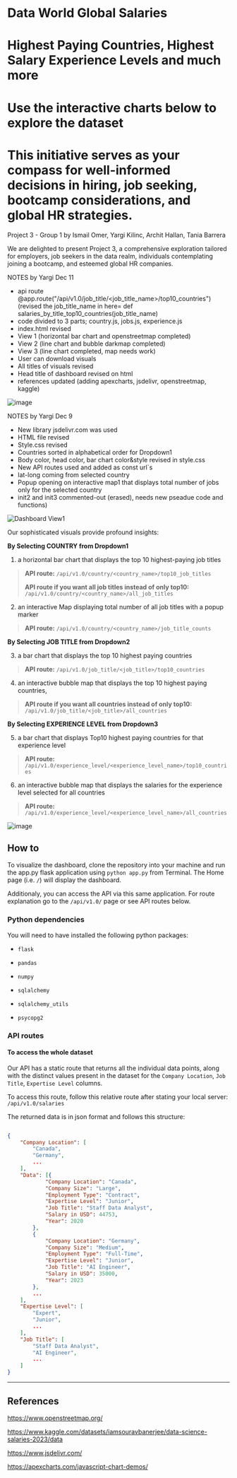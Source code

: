 # Data World Global Salaries
# Highest Paying Countries, Highest Salary Experience Levels and much more
# Use the interactive charts below to explore the dataset
# This initiative serves as your compass for well-informed decisions in hiring, job seeking, bootcamp considerations, and global HR strategies.


Project 3 - Group 1 by Ismail Omer, Yargi Kilinc, Archit Hallan, Tania Barrera

We are delighted to present Project 3, a comprehensive exploration tailored for employers, job seekers in the data realm, individuals contemplating joining a bootcamp, and esteemed global HR companies.

NOTES by Yargi Dec 11

- api route @app.route("/api/v1.0/job_title/<job_title_name>/top10_countries") (revised the job_title_name in here= def salaries_by_title_top10_countries(job_title_name)
- code divided to 3 parts; country.js, jobs.js, experience.js
- index.html revised
- View 1 (horizontal bar chart and openstreetmap completed)
- View 2 (line chart and bubble darkmap completed)
- View 3 (line chart completed, map needs work)
- User can download visuals
- All titles of visuals revised
- Head title of dashboard revised on html
- references updated (adding apexcharts, jsdelivr, openstreetmap, kaggle)

![image](https://github.com/YargKlnc/Project3-DataWorld/assets/142269763/f77a934b-7331-4fde-93ee-ce6a44168ccd)


NOTES by Yargi Dec 9

- New library jsdelivr.com was used
- HTML file revised
- Style.css revised
- Countries sorted in alphabetical order for Dropdown1
- Body color, head color, bar chart color&style revised in style.css
- New API routes used and added as const url`s
- lat-long coming from selected country
- Popup opening on interactive map1 that displays total number of jobs only for the selected country
- init2 and init3 commented-out (erased), needs new pseadue code and functions)

![Dashboard View1](https://github.com/ismailo1/project3/assets/142269763/a23de68a-96a0-4e77-8e6e-85caedf240bb)


Our sophisticated visuals provide profound insights:

**By Selecting COUNTRY from Dropdown1**

1.	a horizontal bar chart that displays the top 10 highest-paying job titles 

> **API route:** `/api/v1.0/country/<country_name>/top10_job_titles`
> 
> **API route if you want all job titles instead of only top10:** `/api/v1.0/country/<country_name>/all_job_titles`

2.	an interactive Map displaying total number of all job titles with a popup marker

> **API route:** `/api/v1.0/country/<country_name>/job_title_counts`

**By Selecting JOB TITLE from Dropdown2**

3.	a bar chart that displays the top 10 highest paying countries

> **API route:** `/api/v1.0/job_title/<job_title>/top10_countries`

4.	an interactive bubble map that displays the top 10 highest paying countries,

> **API route if you want all countries instead of only top10:** `/api/v1.0/job_title/<job_title>/all_countries`

**By Selecting EXPERIENCE LEVEL from Dropdown3**

5.	a bar chart that displays Top10 highest paying countries for that experience level 

> **API route:** `/api/v1.0/experience_level/<experience_level_name>/top10_countries`

6.	an interactive bubble map that displays the salaries for the experience level selected for all countries 

> **API route:** `/api/v1.0/experience_level/<experience_level_name>/all_countries`

![image](https://github.com/ismailo1/project3/assets/142269763/c0015b2a-1c6d-4eb8-948e-b20085f859a7)


## How to

To visualize the dashboard, clone the repository into your machine and run the app.py flask application using `python app.py` from Terminal. The Home page (i.e. `/`) will display the dashboard.

Additionaly, you can access the API via this same application. For route explanation go to the `/api/v1.0/` page or see API routes below.

### Python dependencies

You will need to have installed the following python packages:

- `flask`

- `pandas`

- `numpy`

- `sqlalchemy`

- `sqlalchemy_utils`

- `psycopg2`

### API routes

#### To access the whole dataset

Our API has a static route that returns all the individual data points, along with the distinct values present in the dataset for the `Company Location`, `Job Title`, `Expertise Level` columns.

To access this route, follow this relative route after stating your local server: `/api/v1.0/salaries`

The returned data is in json format and follows this structure:

```json

{
    "Company Location": [
        "Canada",
        "Germany",
        ...
    ],
    "Data": [{
            "Company Location": "Canada",
            "Company Size": "Large",
            "Employment Type": "Contract",
            "Expertise Level": "Junior",
            "Job Title": "Staff Data Analyst",
            "Salary in USD": 44753,
            "Year": 2020
        },
        {
            "Company Location": "Germany",
            "Company Size": "Medium",
            "Employment Type": "Full-Time",
            "Expertise Level": "Junior",
            "Job Title": "AI Engineer",
            "Salary in USD": 35000,
            "Year": 2023
        },
        ...
    ],
    "Expertise Level": [
        "Expert",
        "Junior",
        ...
    ],
    "Job Title": [
        "Staff Data Analyst",
        "AI Engineer",
        ...
    ]
}

```



---

## References

https://www.openstreetmap.org/

https://www.kaggle.com/datasets/iamsouravbanerjee/data-science-salaries-2023/data

https://www.jsdelivr.com/

https://apexcharts.com/javascript-chart-demos/
